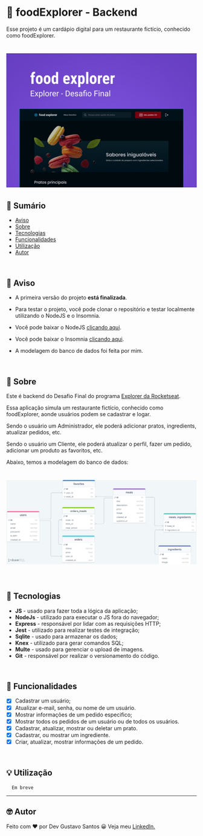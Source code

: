 # :pizza: foodExplorer - Backend

Esse projeto é um cardápio digital para um restaurante fictício, conhecido como foodExplorer.

<h1 align="center">
    <img src="./assets/cover.jpg" alt="Capa do projeto">
</h1>

## :open_book: Sumário

- [Aviso](#loudspeaker-aviso)
- [Sobre](#memo-sobre)
- [Tecnologias](#floppy_disk-tecnologias)
- [Funcionalidades](#hammer-funcionalidades)
- [Utilização](#bulb-utilização)
- [Autor](#nerd_face-autor)

</br>

## :loudspeaker: Aviso

- A primeira versão do projeto **está finalizada**.

- Para testar o projeto, você pode clonar o repositório e testar localmente utilizando o NodeJS e o Insomnia.

- Você pode baixar o NodeJS [clicando aqui](https://nodejs.org/pt-br/download/).

- Você pode baixar o Insomnia [clicando aqui](https://insomnia.rest/download).

- A modelagem do banco de dados foi feita por mim.

</br>

## :memo: Sobre

Este é backend do Desafio Final do programa [Explorer da Rocketseat](https://www.rocketseat.com.br/explorer).

Essa aplicação simula um restaurante fictício, conhecido como foodExplorer, aonde usuários podem se cadastrar e logar.

Sendo o usuário um Administrador, ele poderá adicionar pratos, ingredients, atualizar pedidos, etc.

Sendo o usuário um Cliente, ele poderá atualizar o perfil, fazer um pedido, adicionar um produto as favoritos, etc.

Abaixo, temos a modelagem do banco de dados:

<h1 align="center">
    <img src="./assets/modelagem.jpg" alt="imagem da modelagem do banco de dados">
</h1>

</br>

## :floppy_disk: Tecnologias

- **JS** - usado para fazer toda a lógica da aplicação;
- **NodeJs** - utilizado para executar o JS fora do navegador;
- **Express** - responsável por lidar com as requisições HTTP;
- **Jest** - utilizado para realizar testes de integração;
- **Sqlite** - usado para armazenar os dados;
- **Knex** - utilizado para gerar comandos SQL;
- **Multe** - usado para gerenciar o upload de imagens.
- **Git** - responsável por realizar o versionamento do código.

</br>

## :hammer: Funcionalidades

- [x] Cadastrar um usuário;
- [x] Atualizar e-mail, senha, ou nome de um usuário.
- [x] Mostrar informações de um pedido especifico;
- [x] Mostrar todos os pedidos de um usuário ou de todos os usuários.
- [x] Cadastrar, atualizar, mostrar ou deletar um prato.
- [x] Cadastrar, ou mostrar um ingrediente.
- [x] Criar, atualizar, mostrar informações de um pedido.

</br>

## :bulb: Utilização

```
  Em breve
```

---

## :nerd_face: Autor

Feito com :heart: por Dev Gustavo Santos :grinning: Veja meu [LinkedIn.](https://www.linkedin.com/in/devgustavosantos/)
